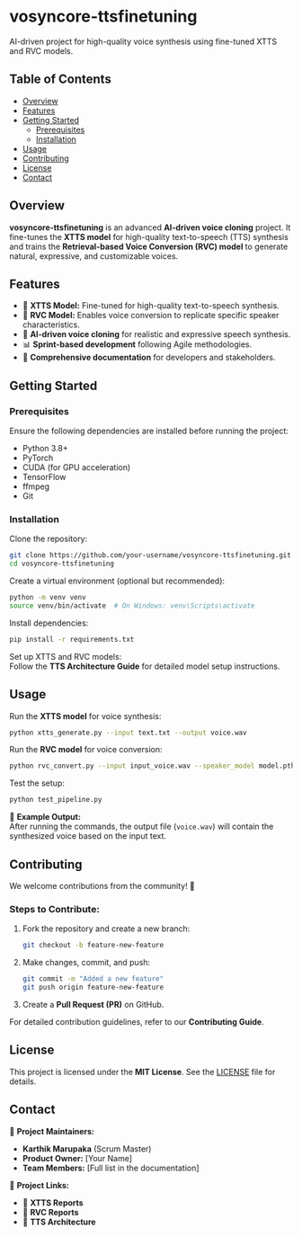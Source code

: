 # **vosyncore-ttsfinetuning**  

AI-driven project for high-quality voice synthesis using fine-tuned XTTS and RVC models.  

## **Table of Contents**  
- [Overview](#overview)  
- [Features](#features)  
- [Getting Started](#getting-started)  
  - [Prerequisites](#prerequisites)  
  - [Installation](#installation)  
- [Usage](#usage)  
- [Contributing](#contributing)  
- [License](#license)  
- [Contact](#contact)  

## **Overview**  
**vosyncore-ttsfinetuning** is an advanced **AI-driven voice cloning** project. It fine-tunes the **XTTS model** for high-quality text-to-speech (TTS) synthesis and trains the **Retrieval-based Voice Conversion (RVC) model** to generate natural, expressive, and customizable voices.  

## **Features**  
- 🎤 **XTTS Model:** Fine-tuned for high-quality text-to-speech synthesis.  
- 🔄 **RVC Model:** Enables voice conversion to replicate specific speaker characteristics.  
- 🚀 **AI-driven voice cloning** for realistic and expressive speech synthesis.  
- 📊 **Sprint-based development** following Agile methodologies.  
- 📝 **Comprehensive documentation** for developers and stakeholders.  

## **Getting Started**  

### **Prerequisites**  
Ensure the following dependencies are installed before running the project:  
- Python 3.8+  
- PyTorch  
- CUDA (for GPU acceleration)  
- TensorFlow  
- ffmpeg  
- Git  

### **Installation**  
Clone the repository:  
```bash
git clone https://github.com/your-username/vosyncore-ttsfinetuning.git
cd vosyncore-ttsfinetuning
```  

Create a virtual environment (optional but recommended):  
```bash
python -m venv venv
source venv/bin/activate  # On Windows: venv\Scripts\activate
```  

Install dependencies:  
```bash
pip install -r requirements.txt
```  

Set up XTTS and RVC models:  
Follow the **TTS Architecture Guide** for detailed model setup instructions.  

## **Usage**  

Run the **XTTS model** for voice synthesis:  
```bash
python xtts_generate.py --input text.txt --output voice.wav
```  

Run the **RVC model** for voice conversion:  
```bash
python rvc_convert.py --input input_voice.wav --speaker_model model.pth --output cloned_voice.wav
```  

Test the setup:  
```bash
python test_pipeline.py
```  

🎯 **Example Output:**  
After running the commands, the output file (`voice.wav`) will contain the synthesized voice based on the input text.  

## **Contributing**  
We welcome contributions from the community! 🚀  

### **Steps to Contribute:**  
1. Fork the repository and create a new branch:  
   ```bash
   git checkout -b feature-new-feature
   ```  
2. Make changes, commit, and push:  
   ```bash
   git commit -m "Added a new feature"
   git push origin feature-new-feature
   ```  
3. Create a **Pull Request (PR)** on GitHub.  

For detailed contribution guidelines, refer to our **Contributing Guide**.  

## **License**  
This project is licensed under the **MIT License**. See the [LICENSE](LICENSE) file for details.  

## **Contact**  

📧 **Project Maintainers:**  
- **Karthik Marupaka** (Scrum Master)  
- **Product Owner:** [Your Name]  
- **Team Members:** [Full list in the documentation]  

📌 **Project Links:**  
- 🔗 **XTTS Reports**  
- 🔗 **RVC Reports**  
- 🔗 **TTS Architecture**
